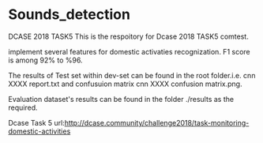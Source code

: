 # Sounds_detection
DCASE 2018 TASK5 
This is the respoitory for Dcase 2018 TASK5 comtest.

implement several features for domestic activaties recognization.
F1 score is among 92% to %96.

The results of Test set within dev-set  can be found in the root folder.i.e. cnn XXXX report.txt and confusuion matrix cnn XXXX confusion matrix.png.




Evaluation dataset's results can be found in the folder ./results as the required.


Dcase Task 5 url:http://dcase.community/challenge2018/task-monitoring-domestic-activities
